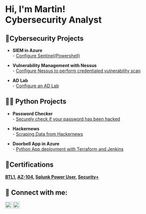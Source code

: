 # Hi, I'm Martin! <br/> Cybersecurity Analyst

## :closed_lock_with_key:Cybersecurity Projects

- __SIEM in Azure__<br/>      - [Configure Sentinel(Powershell)](https://github.com/cloudyridercom/azure_siem)
  
- __Vulnerability Management with Nessus__<br/>    - [Configure Nessus to perform credentialed vulnerability scan](https://github.com/cloudyridercom/Nessus-Scan) 

- __AD Lab__<br/>  - [Configure an AD Lab](https://github.com/cloudyridercom/ad_homelab)

##  👨‍💻 Python Projects

- __Password Checker__<br/>  - [Securely check if your password has been hacked](https://github.com/cloudyridercom/passwordchecker)

- __Hackernews__<br/>  - [Scraping Data from Hackernews](https://github.com/cloudyridercom/Hackernews)

- __Doorbell App in Azure__<br/>    - [Python App deployment with Terraform and Jenkins](https://github.com/cloudyridercom/Doorbell) 

## :page_with_curl:Certifications
  __[BTL1](https://www.credly.com/badges/c4afab9e-27c3-4ec5-93d6-6ce6573fda50/public_url), [AZ-104](https://www.credly.com/badges/4182a2a6-fae3-4134-9350-d9ba4e340234/public_url), [Splunk Power User](https://www.credly.com/badges/38dda72f-c282-4237-8a5d-7537ba472b05/public_url), [Security+](https://www.credly.com/badges/e3d71ddb-b555-44d6-b121-2e9bd6bb01d9/public_url)__


## 🤳 Connect with me:

[<img align="left" alt="MartinStarzyk | Twitter" width="22px" src="https://cdn.jsdelivr.net/npm/simple-icons@v3/icons/twitter.svg" />][twitter]
[<img align="left" alt="MartinStarzyk | LinkedIn" width="22px" src="https://cdn.jsdelivr.net/npm/simple-icons@v3/icons/linkedin.svg" />][linkedin]


[twitter]: https://twitter.com/cloudyridercom
[linkedin]: linkedin.com/in/martinstarzyk


<!--
**cloudyridercom/cloudyridercom** is a ✨ _special_ ✨ repository because its `README.md` (this file) appears on your GitHub profile.

Here are some ideas to get you started:

- 🔭 I’m currently working on ...
- 🌱 I’m currently learning ...
- 👯 I’m looking to collaborate on ...
- 🤔 I’m looking for help with ...
- 💬 Ask me about ...
- 📫 How to reach me: ...
- 😄 Pronouns: ...
- ⚡ Fun fact: ...
-->
